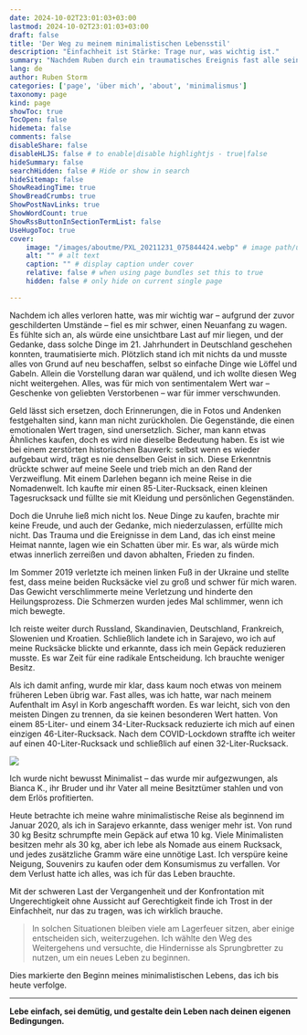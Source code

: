 ```yaml
---
date: 2024-10-02T23:01:03+03:00
lastmod: 2024-10-02T23:01:03+03:00
draft: false
title: 'Der Weg zu meinem minimalistischen Lebensstil'
description: "Einfachheit ist Stärke: Trage nur, was wichtig ist."
summary: "Nachdem Ruben durch ein traumatisches Ereignis fast alle seine Besitztümer verloren hatte, erkannte er, dass sentimentale Gegenstände und Erinnerungen nicht ersetzbar sind. Eine Fußverletzung im Jahr 2019 zwang ihn dazu, sein Gepäck zu reduzieren, was ihn schließlich zum Minimalismus führte. Bis 2020 hatte er seinen Besitz von 30 kg auf etwa 10 kg verringert und fand Frieden in der Einfachheit. Heute lebt er als minimalistischer Nomade, trägt nur das Nötigste und schätzt die Freiheit, die mit weniger Besitz einhergeht."
lang: de
author: Ruben Storm
categories: ['page', 'über mich', 'about', 'minimalismus']
taxonomy: page
kind: page
showToc: true
TocOpen: false
hidemeta: false
comments: false
disableShare: false
disableHLJS: false # to enable|disable highlightjs - true|false
hideSummary: false
searchHidden: false # Hide or show in search
hideSitemap: false
ShowReadingTime: true
ShowBreadCrumbs: true
ShowPostNavLinks: true
ShowWordCount: true
ShowRssButtonInSectionTermList: false
UseHugoToc: true
cover:
    image: "/images/aboutme/PXL_20211231_075844424.webp" # image path/url
    alt: "" # alt text
    caption: "" # display caption under cover
    relative: false # when using page bundles set this to true
    hidden: false # only hide on current single page

---
```


Nachdem ich alles verloren hatte, was mir wichtig war – aufgrund der zuvor geschilderten Umstände – fiel es mir schwer, einen Neuanfang zu wagen. Es fühlte sich an, als würde eine unsichtbare Last auf mir liegen, und der Gedanke, dass solche Dinge im 21. Jahrhundert in Deutschland geschehen konnten, traumatisierte mich. Plötzlich stand ich mit nichts da und musste alles von Grund auf neu beschaffen, selbst so einfache Dinge wie Löffel und Gabeln. Allein die Vorstellung daran war quälend, und ich wollte diesen Weg nicht weitergehen. Alles, was für mich von sentimentalem Wert war – Geschenke von geliebten Verstorbenen – war für immer verschwunden.

Geld lässt sich ersetzen, doch Erinnerungen, die in Fotos und Andenken festgehalten sind, kann man nicht zurückholen. Die Gegenstände, die einen emotionalen Wert tragen, sind unersetzlich. Sicher, man kann etwas Ähnliches kaufen, doch es wird nie dieselbe Bedeutung haben. Es ist wie bei einem zerstörten historischen Bauwerk: selbst wenn es wieder aufgebaut wird, trägt es nie denselben Geist in sich. Diese Erkenntnis drückte schwer auf meine Seele und trieb mich an den Rand der Verzweiflung. Mit einem Darlehen begann ich meine Reise in die Nomadenwelt. Ich kaufte mir einen 85-Liter-Rucksack, einen kleinen Tagesrucksack und füllte sie mit Kleidung und persönlichen Gegenständen.

Doch die Unruhe ließ mich nicht los. Neue Dinge zu kaufen, brachte mir keine Freude, und auch der Gedanke, mich niederzulassen, erfüllte mich nicht. Das Trauma und die Ereignisse in dem Land, das ich einst meine Heimat nannte, lagen wie ein Schatten über mir. Es war, als würde mich etwas innerlich zerreißen und davon abhalten, Frieden zu finden.

Im Sommer 2019 verletzte ich meinen linken Fuß in der Ukraine und stellte fest, dass meine beiden Rucksäcke viel zu groß und schwer für mich waren. Das Gewicht verschlimmerte meine Verletzung und hinderte den Heilungsprozess. Die Schmerzen wurden jedes Mal schlimmer, wenn ich mich bewegte.

Ich reiste weiter durch Russland, Skandinavien, Deutschland, Frankreich, Slowenien und Kroatien. Schließlich landete ich in Sarajevo, wo ich auf meine Rucksäcke blickte und erkannte, dass ich mein Gepäck reduzieren musste. Es war Zeit für eine radikale Entscheidung. Ich brauchte weniger Besitz.

Als ich damit anfing, wurde mir klar, dass kaum noch etwas von meinem früheren Leben übrig war. Fast alles, was ich hatte, war nach meinem Aufenthalt im Asyl in Korb angeschafft worden. Es war leicht, sich von den meisten Dingen zu trennen, da sie keinen besonderen Wert hatten. Von einem 85-Liter- und einem 34-Liter-Rucksack reduzierte ich mich auf einen einzigen 46-Liter-Rucksack. Nach dem COVID-Lockdown straffte ich weiter auf einen 40-Liter-Rucksack und schließlich auf einen 32-Liter-Rucksack.

![][defImageMinimalism]

Ich wurde nicht bewusst Minimalist – das wurde mir aufgezwungen, als Bianca K., ihr Bruder und ihr Vater all meine Besitztümer stahlen und von dem Erlös profitierten.

Heute betrachte ich meine wahre minimalistische Reise als beginnend im Januar 2020, als ich in Sarajevo erkannte, dass weniger mehr ist. Von rund 30 kg Besitz schrumpfte mein Gepäck auf etwa 10 kg. Viele Minimalisten besitzen mehr als 30 kg, aber ich lebe als Nomade aus einem Rucksack, und jedes zusätzliche Gramm wäre eine unnötige Last. Ich verspüre keine Neigung, Souvenirs zu kaufen oder dem Konsumismus zu verfallen. Vor dem Verlust hatte ich alles, was ich für das Leben brauchte.

Mit der schweren Last der Vergangenheit und der Konfrontation mit Ungerechtigkeit ohne Aussicht auf Gerechtigkeit finde ich Trost in der Einfachheit, nur das zu tragen, was ich wirklich brauche.

> In solchen Situationen bleiben viele am Lagerfeuer sitzen, aber einige entscheiden sich, weiterzugehen. Ich wählte den Weg des Weitergehens und versuchte, die Hindernisse als Sprungbretter zu nutzen, um ein neues Leben zu beginnen.

Dies markierte den Beginn meines minimalistischen Lebens, das ich bis heute verfolge.

---

**Lebe einfach, sei demütig, und gestalte dein Leben nach deinen eigenen Bedingungen.**


[defImageMinimalism]: /images/aboutme/minimalism.webp